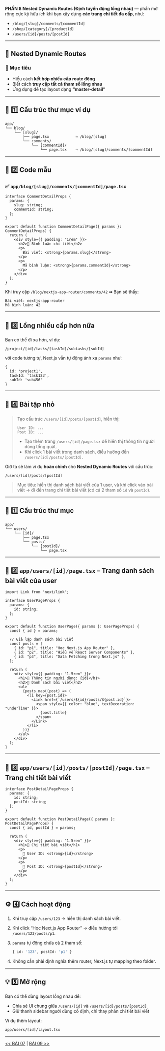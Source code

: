  **PHẦN 8 Nested Dynamic Routes (Định tuyến động lồng nhau)** — phần mở rộng cực kỳ hữu ích khi bạn xây dựng **các trang chi tiết đa cấp**, như:

* `/blog/[slug]/comments/[commentId]`
* `/shop/[category]/[productId]`
* `/users/[id]/posts/[postId]`

---

## 🧭 Nested Dynamic Routes

### 🎯 Mục tiêu

* Hiểu cách **kết hợp nhiều cấp route động**
* Biết cách **truy cập tất cả tham số lồng nhau**
* Ứng dụng để tạo layout dạng **“master-detail”**

---

## 📂 1️⃣ Cấu trúc thư mục ví dụ

```
app/
└── blog/
    └── [slug]/
        ├── page.tsx            → /blog/[slug]
        └── comments/
            └── [commentId]/
                └── page.tsx    → /blog/[slug]/comments/[commentId]
```

---

## 📄 2️⃣ Code mẫu

### ✅ `app/blog/[slug]/comments/[commentId]/page.tsx`

```tsx
interface CommentDetailProps {
  params: {
    slug: string;
    commentId: string;
  };
}

export default function CommentDetailPage({ params }: CommentDetailProps) {
  return (
    <div style={{ padding: "1rem" }}>
      <h2>💬 Bình luận chi tiết</h2>
      <p>
        Bài viết: <strong>{params.slug}</strong>
      </p>
      <p>
        Mã bình luận: <strong>{params.commentId}</strong>
      </p>
    </div>
  );
}
```

Khi truy cập `/blog/nextjs-app-router/comments/42`
➡ Bạn sẽ thấy:

```
Bài viết: nextjs-app-router
Mã bình luận: 42
```

---

## 🧠 3️⃣ Lồng nhiều cấp hơn nữa

Bạn có thể đi xa hơn, ví dụ:

```
/project/[id]/tasks/[taskId]/subtasks/[subId]
```

với code tương tự, Next.js vẫn tự động ánh xạ `params` như:

```tsx
{
  id: 'project1',
  taskId: 'task123',
  subId: 'sub456'
}
```

---

## 🧩 4️⃣ Bài tập nhỏ

> Tạo cấu trúc `/users/[id]/posts/[postId]`, hiển thị:
>
> ```
> User ID: ...
> Post ID: ...
> ```
>
> * Tạo thêm trang `/users/[id]/page.tsx` để hiển thị thông tin người dùng tổng quát.
> * Khi click 1 bài viết trong danh sách, điều hướng đến `/users/[id]/posts/[postId]`.


Giờ ta sẽ làm ví dụ **hoàn chỉnh** cho **Nested Dynamic Routes** với cấu trúc:

```
/users/[id]/posts/[postId]
```

> Mục tiêu: hiển thị danh sách bài viết của 1 user, và khi click vào bài viết → đi đến trang chi tiết bài viết (có cả 2 tham số `id` và `postId`).

---

## 📁 1️⃣ Cấu trúc thư mục

```
app/
└── users/
    └── [id]/
        ├── page.tsx
        └── posts/
            └── [postId]/
                └── page.tsx
```

---

## 📄 2️⃣ `app/users/[id]/page.tsx` – Trang danh sách bài viết của user

```tsx
import Link from "next/link";

interface UserPageProps {
  params: {
    id: string;
  };
}

export default function UserPage({ params }: UserPageProps) {
  const { id } = params;

  // Giả lập danh sách bài viết
  const posts = [
    { id: "p1", title: "Học Next.js App Router" },
    { id: "p2", title: "Hiểu về React Server Components" },
    { id: "p3", title: "Data Fetching trong Next.js" },
  ];

  return (
    <div style={{ padding: "1.5rem" }}>
      <h1>👤 Thông tin người dùng: {id}</h1>
      <h2>📝 Danh sách bài viết</h2>
      <ul>
        {posts.map((post) => (
          <li key={post.id}>
            <Link href={`/users/${id}/posts/${post.id}`}>
              <span style={{ color: "blue", textDecoration: "underline" }}>
                {post.title}
              </span>
            </Link>
          </li>
        ))}
      </ul>
    </div>
  );
}
```

---

## 📄 3️⃣ `app/users/[id]/posts/[postId]/page.tsx` – Trang chi tiết bài viết

```tsx
interface PostDetailPageProps {
  params: {
    id: string;
    postId: string;
  };
}

export default function PostDetailPage({ params }: PostDetailPageProps) {
  const { id, postId } = params;

  return (
    <div style={{ padding: "1.5rem" }}>
      <h1>📄 Chi tiết bài viết</h1>
      <p>
        👤 User ID: <strong>{id}</strong>
      </p>
      <p>
        🧾 Post ID: <strong>{postId}</strong>
      </p>
    </div>
  );
}
```

---

## ⚙️ 4️⃣ Cách hoạt động

1. Khi truy cập `/users/123` → hiển thị danh sách bài viết.
2. Khi click “Học Next.js App Router” → điều hướng tới `/users/123/posts/p1`.
3. `params` tự động chứa cả 2 tham số:

   ```ts
   { id: '123', postId: 'p1' }
   ```
4. Không cần phải định nghĩa thêm router, Next.js tự mapping theo folder.

---

## 💡 5️⃣ Mở rộng

Bạn có thể dùng layout lồng nhau để:

* Chia sẻ UI chung giữa `/users/[id]` và `/users/[id]/posts/[postId]`
* Giữ thanh sidebar người dùng cố định, chỉ thay phần chi tiết bài viết

Ví dụ thêm layout:

```
app/users/[id]/layout.tsx
```


---
[<< BÀI 07](./07.md) | [BÀI 09 >>](./09.md)